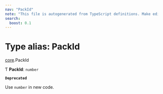 ```yaml
---
nav: "PackId"
note: "This file is autogenerated from TypeScript definitions. Make edits to the comments in the TypeScript file and then run `make docs` to regenerate this file."
search:
  boost: 0.1
---
```

# Type alias: PackId

[core](../modules/core.md).PackId

Ƭ **PackId**: `number`

**`Deprecated`**

Use `number` in new code.
